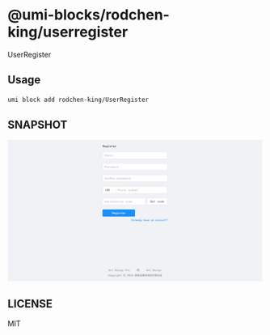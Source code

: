 # @umi-blocks/rodchen-king/userregister

UserRegister

## Usage

```sh
umi block add rodchen-king/UserRegister
```

## SNAPSHOT

![SNAPSHOT](./snapshot.png)

## LICENSE

MIT
